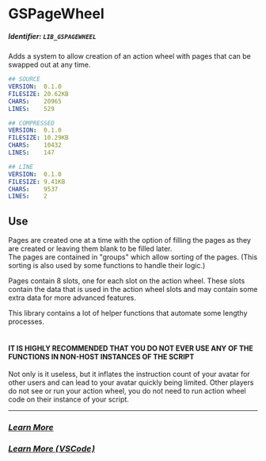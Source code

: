 # GSPageWheel
##### Identifier: `LIB_GSPAGEWHEEL`
Adds a system to allow creation of an action wheel with pages that can be swapped out at any time.

```yaml
## SOURCE
VERSION:  ​0.1.0​
FILESIZE: ​20.62KB​
CHARS:    ​20965​
LINES:    ​529​

## COMPRESSED
VERSION:  ​0.1.0​
FILESIZE: ​10.29KB​
CHARS:    ​10432​
LINES:    ​147​

## LINE
VERSION:  ​0.1.0​
FILESIZE: ​9.41KB​
CHARS:    ​9537​
LINES:    ​2​
```

## Use
Pages are created one at a time with the option of filling the pages as they are created or leaving them blank to be filled later.  
The pages are contained in "groups" which allow sorting of the pages. (This sorting is also used by some functions to handle their logic.)

Pages contain 8 slots, one for each slot on the action wheel. These slots contain the data that is used in the action wheel slots and may contain some extra data for more advanced features.

This library contains a lot of helper functions that automate some lengthy processes.  
&nbsp;
#### **IT IS HIGHLY RECOMMENDED THAT YOU DO NOT EVER USE ANY OF THE FUNCTIONS IN NON-HOST INSTANCES OF THE SCRIPT**
Not only is it useless, but it inflates the instruction count of your avatar for other users and can lead to your avatar quickly being limited. Other players do not see or run your action wheel, you do not need to run action wheel code on their instance of your script.

***
### [***Learn More***](./.wiki/_main.md)
### [***Learn More ( VSCode )***](./.wiki-vs/_main.md)
